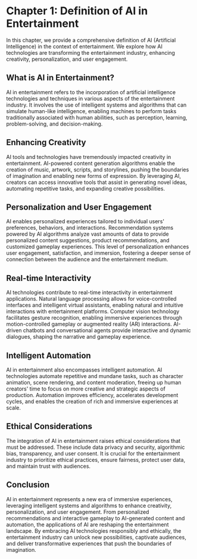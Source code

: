 Chapter 1: Definition of AI in Entertainment
============================================

In this chapter, we provide a comprehensive definition of AI (Artificial Intelligence) in the context of entertainment. We explore how AI technologies are transforming the entertainment industry, enhancing creativity, personalization, and user engagement.

What is AI in Entertainment?
----------------------------

AI in entertainment refers to the incorporation of artificial intelligence technologies and techniques in various aspects of the entertainment industry. It involves the use of intelligent systems and algorithms that can simulate human-like intelligence, enabling machines to perform tasks traditionally associated with human abilities, such as perception, learning, problem-solving, and decision-making.

Enhancing Creativity
--------------------

AI tools and technologies have tremendously impacted creativity in entertainment. AI-powered content generation algorithms enable the creation of music, artwork, scripts, and storylines, pushing the boundaries of imagination and enabling new forms of expression. By leveraging AI, creators can access innovative tools that assist in generating novel ideas, automating repetitive tasks, and expanding creative possibilities.

Personalization and User Engagement
-----------------------------------

AI enables personalized experiences tailored to individual users' preferences, behaviors, and interactions. Recommendation systems powered by AI algorithms analyze vast amounts of data to provide personalized content suggestions, product recommendations, and customized gameplay experiences. This level of personalization enhances user engagement, satisfaction, and immersion, fostering a deeper sense of connection between the audience and the entertainment medium.

Real-time Interactivity
-----------------------

AI technologies contribute to real-time interactivity in entertainment applications. Natural language processing allows for voice-controlled interfaces and intelligent virtual assistants, enabling natural and intuitive interactions with entertainment platforms. Computer vision technology facilitates gesture recognition, enabling immersive experiences through motion-controlled gameplay or augmented reality (AR) interactions. AI-driven chatbots and conversational agents provide interactive and dynamic dialogues, shaping the narrative and gameplay experience.

Intelligent Automation
----------------------

AI in entertainment also encompasses intelligent automation. AI technologies automate repetitive and mundane tasks, such as character animation, scene rendering, and content moderation, freeing up human creators' time to focus on more creative and strategic aspects of production. Automation improves efficiency, accelerates development cycles, and enables the creation of rich and immersive experiences at scale.

Ethical Considerations
----------------------

The integration of AI in entertainment raises ethical considerations that must be addressed. These include data privacy and security, algorithmic bias, transparency, and user consent. It is crucial for the entertainment industry to prioritize ethical practices, ensure fairness, protect user data, and maintain trust with audiences.

Conclusion
----------

AI in entertainment represents a new era of immersive experiences, leveraging intelligent systems and algorithms to enhance creativity, personalization, and user engagement. From personalized recommendations and interactive gameplay to AI-generated content and automation, the applications of AI are reshaping the entertainment landscape. By embracing AI technologies responsibly and ethically, the entertainment industry can unlock new possibilities, captivate audiences, and deliver transformative experiences that push the boundaries of imagination.
